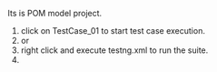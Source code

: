 Its is POM model project.
1. click on TestCase_01 to start test case execution.
2. or 
3. right click and execute testng.xml to run the suite.
4. 
